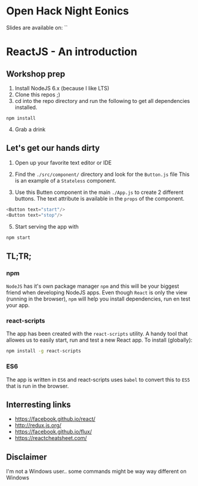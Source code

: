 # Open Hack Night Eonics
Slides are available on: ``

# ReactJS - An introduction

## Workshop prep

1. Install NodeJS 6.x (because I like LTS) 
2. Clone this repos ;)
3. cd into the repo directory and run the following to get all dependencies installed.
```
npm install
```
4. Grab a drink

## Let's get our hands dirty

1. Open up your favorite text editor or IDE

2. Find the `./src/component/` directory and look for the `Button.js` file
This is an example of a `Stateless` component.

4. Use this Butten component in the main `./App.js` to create 2 different buttons. The text attribute is available in the `props` of the component.

```javascript
<Button text="start"/>
<Button text="stop"/>
```

5. Start serving the app with
```bash
npm start
```

## TL;TR;

### npm
`NodeJS` has it's own package manager `npm` and this will be your biggest friend when developing NodeJS apps. Even though `React` is only the view (running in the browser), `npm` will help you install dependencies, run en test your app.

### react-scripts
The app has been created with the `react-scripts` utility.
A handy tool that allowes us to easily start, run and test a new React app.
To install (globally):
```bash
npm install -g react-scripts
```

### ES6
The app is written in `ES6` and react-scripts uses `babel` to convert this to `ES5` that is run in the browser.

## Interresting links
- https://facebook.github.io/react/
- http://redux.js.org/
- https://facebook.github.io/flux/ 
- https://reactcheatsheet.com/

## Disclaimer
I'm not a Windows user.. some commands might be way way different on Windows